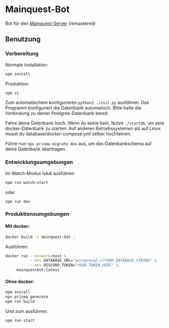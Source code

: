 # Mainquest-Bot

Bot für den [Mainquest-Server](https://mainquest.org) (remastered)

## Benutzung

### Vorbereitung

Normale Installation:

```sh
npm install
```

Produktion:

```sh
npm ci
```

Zum automatischem konfigurieren `python3 ./init.py` ausführen.
Das Programm konfiguriert die Datenbank automatisch. Bitte halte die Verbindung
zu deiner Postgres-Datenbank bereit.

Fahre deine Datenbank hoch. Wenn du keine hast,
Nutze `./startdb`, um eine docker-Datenbank zu starten.
Auf anderen Betriebssystemen als auf Linux musst du database/docker-compose.yml
selber hochfahren.

Führe nun
`npx prisma migrate dev`
aus, um das Datenbankschema auf deine Datenbank übertragen.

### Entwicklungsumgebungen

Im Watch-Modus lokal ausführen

```sh
npm run watch:start
```

oder

`npm run dev`

### Produktionsumgebungen

#### Mit docker:

```sh
docker build -t mainquest:bot .
```

Ausführen:

```sh
docker run --network=host \
           --env DATABASE_URL="postgresql://YOUR_DATABASE_STRING" \
           --env DISCORD_TOKEN="YOUR_TOKEN_HERE" \
     mainquestbot:latest
```

#### Ohne docker:

```sh
npm install
npx prisma generate
npm run build
```

Und zum ausführen:

```sh
npm run start
```